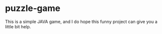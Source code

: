 # puzzle-game
This is a simple JAVA game, and I do hope this funny project can give you a little bit help.
